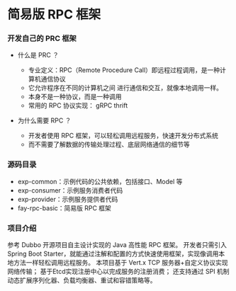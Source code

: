 # 简易版 RPC 框架

### 开发自己的 PRC 框架

* 什么是 PRC ？
  * 专业定义：RPC（Remote Procedure Call）即远程过程调用，是一种计算机通信协议
  * 它允许程序在不同的计算机之间 进行通信和交互，就像本地调用一样。
  * 本身不是一种协议，而是一种调用
  * 常用的 RPC 协议实现：
    gRPC
    thrift

* 为什么需要 RPC ？
  * 开发者使用 RPC 框架，可以轻松调用远程服务，快速开发分布式系统
  * 而不需要了解数据的传输处理过程、底层网络通信的细节等

### 源码目录

* exp-common：示例代码的公共依赖，包括接口、Model 等
* exp-consumer：示例服务消费者代码
* exp-provider：示例服务提供者代码
* fay-rpc-basic：简易版 RPC 框架

### 项目介绍
参考 Dubbo 开源项目自主设计实现的 Java 高性能 RPC 框架。
开发者只需引入 Spring Boot Starter，就能通过注解和配置的方式快速使用框架，实现像调用本地方法一样轻松调用远程服务。 
本项目基于 Vert.x TCP 服务器+自定义协议实现网络传输；
基于Etcd实现注册中心以完成服务的注册消费；
还支持通过 SPI 机制动态扩展序列化器、负载均衡器、重试和容错策略等。

###


